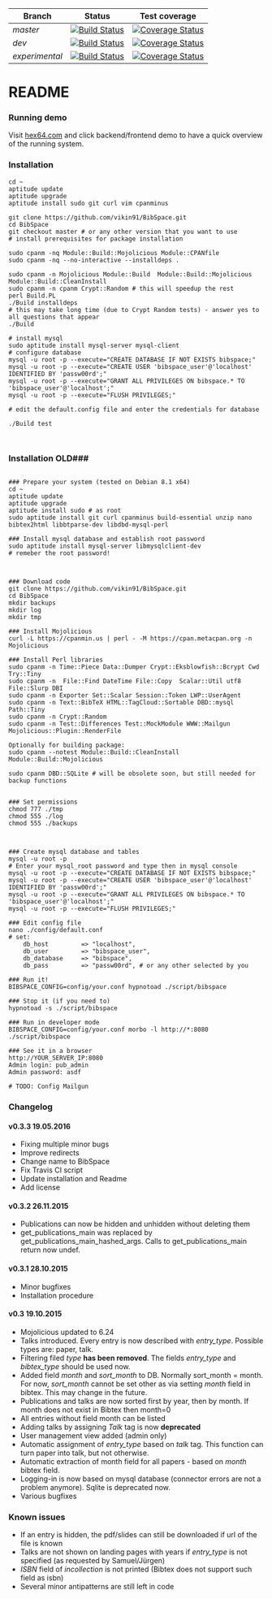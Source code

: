 Branch | Status | Test coverage
--- | --- | ---
*master* | [![Build Status](https://travis-ci.org/vikin91/BibSpace.svg?branch=master)](https://travis-ci.org/vikin91/BibSpace) | [![Coverage Status](https://coveralls.io/repos/github/vikin91/BibSpace/badge.svg?branch=master)](https://coveralls.io/github/vikin91/BibSpace?branch=master)
*dev* | [![Build Status](https://travis-ci.org/vikin91/BibSpace.svg?branch=dev)](https://travis-ci.org/vikin91/BibSpace) | [![Coverage Status](https://coveralls.io/repos/github/vikin91/BibSpace/badge.svg?branch=dev)](https://coveralls.io/github/vikin91/BibSpace?branch=dev)
*experimental* | [![Build Status](https://travis-ci.org/vikin91/BibSpace.svg?branch=experimental)](https://travis-ci.org/vikin91/BibSpace) | [![Coverage Status](https://coveralls.io/repos/github/vikin91/BibSpace/badge.svg?branch=experimental)](https://coveralls.io/github/vikin91/BibSpace?branch=experimental)

# README #


### Running demo ###

Visit [hex64.com](http://www.hex64.com/) and click backend/frontend demo to have a quick overview of the running system. 

### Installation ###

```
cd ~
aptitude update
aptitude upgrade
aptitude install sudo git curl vim cpanminus 

git clone https://github.com/vikin91/BibSpace.git
cd BibSpace
git checkout master # or any other version that you want to use
# install prerequisites for package installation

sudo cpanm -nq Module::Build::Mojolicious Module::CPANfile
sudo cpanm -nq --no-interactive --installdeps .

sudo cpanm -n Mojolicious Module::Build  Module::Build::Mojolicious Module::Build::CleanInstall
sudo cpanm -n cpanm Crypt::Random # this will speedup the rest
perl Build.PL 
./Build installdeps
# this may take long time (due to Crypt Random tests) - answer yes to all questions that appear
./Build

# install mysql
sudo aptitude install mysql-server mysql-client
# configure database
mysql -u root -p --execute="CREATE DATABASE IF NOT EXISTS bibspace;"
mysql -u root -p --execute="CREATE USER 'bibspace_user'@'localhost' IDENTIFIED BY 'passw00rd';"
mysql -u root -p --execute="GRANT ALL PRIVILEGES ON bibspace.* TO 'bibspace_user'@'localhost';"
mysql -u root -p --execute="FLUSH PRIVILEGES;"

# edit the default.config file and enter the credentials for database

./Build test



```

### Installation OLD###

```

### Prepare your system (tested on Debian 8.1 x64)
cd ~
aptitude update
aptitude upgrade
aptitude install sudo # as root
sudo aptitude install git curl cpanminus build-essential unzip nano bibtex2html libbtparse-dev libdbd-mysql-perl 

### Install mysql database and establish root password
sudo aptitude install mysql-server libmysqlclient-dev
# remeber the root password!



### Download code
git clone https://github.com/vikin91/BibSpace.git
cd BibSpace
mkdir backups
mkdir log
mkdir tmp

### Install Mojolicious
curl -L https://cpanmin.us | perl - -M https://cpan.metacpan.org -n Mojolicious

### Install Perl libraries
sudo cpanm -n Time::Piece Data::Dumper Crypt::Eksblowfish::Bcrypt Cwd Try::Tiny
sudo cpanm -n  File::Find DateTime File::Copy  Scalar::Util utf8 File::Slurp DBI
sudo cpanm -n Exporter Set::Scalar Session::Token LWP::UserAgent 
sudo cpanm -n Text::BibTeX HTML::TagCloud::Sortable DBD::mysql Path::Tiny
sudo cpanm -n Crypt::Random
sudo cpanm -n Test::Differences Test::MockModule WWW::Mailgun Mojolicious::Plugin::RenderFile

Optionally for building package:
sudo cpanm --notest Module::Build::CleanInstall Module::Build::Mojolicious

sudo cpanm DBD::SQLite # will be obsolete soon, but still needed for backup functions


### Set permissions
chmod 777 ./tmp
chmod 555 ./log
chmod 555 ./backups



### Create mysql database and tables
mysql -u root -p
# Enter your mysql_root password and type then in mysql console
mysql -u root -p --execute="CREATE DATABASE IF NOT EXISTS bibspace;"
mysql -u root -p --execute="CREATE USER 'bibspace_user'@'localhost' IDENTIFIED BY 'passw00rd';"
mysql -u root -p --execute="GRANT ALL PRIVILEGES ON bibspace.* TO 'bibspace_user'@'localhost';"
mysql -u root -p --execute="FLUSH PRIVILEGES;"

### Edit config file
nano ./config/default.conf
# set: 
    db_host         => "localhost",
    db_user         => "bibspace_user",
    db_database     => "bibspace",
    db_pass         => "passw00rd", # or any other selected by you

### Run it!
BIBSPACE_CONFIG=config/your.conf hypnotoad ./script/bibspace

### Stop it (if you need to)
hypnotoad -s ./script/bibspace

### Run in developer mode
BIBSPACE_CONFIG=config/your.conf morbo -l http://*:8080 ./script/bibspace

### See it in a browser
http://YOUR_SERVER_IP:8080
Admin login: pub_admin
Admin password: asdf

# TODO: Config Mailgun

```


### Changelog ###

#### v0.3.3 19.05.2016 ####
* Fixing multiple minor bugs
* Improve redirects
* Change name to BibSpace
* Fix Travis CI script
* Update installation and Readme
* Add license

#### v0.3.2 26.11.2015 ####

* Publications can now be hidden and unhidden without deleting them
* get_publications_main was replaced by get_publications_main_hashed_args. Calls to get_publications_main return now undef.

#### v0.3.1 28.10.2015 ####

* Minor bugfixes
* Installation procedure

#### v0.3 19.10.2015 ####

* Mojolicious updated to 6.24
* Talks introduced. Every entry is now described with *entry_type*. Possible types are: paper, talk.
* Filtering filed *type* **has been removed**. The fields *entry_type* and *bibtex_type* should be used now.
* Added field *month* and *sort_month* to DB. Normally sort_month = month. For now, *sort_month* cannot be set other as via setting *month* field in bibtex. This may change in the future.
* Publications and talks are now sorted first by year, then by month. If month does not exist in Bibtex then month=0
* All entries without field month can be listed
* Adding talks by assigning *Talk* tag is now **deprecated**
* User management view added (admin only)
* Automatic assignment of *entry_type* based on *talk* tag. This function can turn paper into talk, but not otherwise.
* Automatic extraction of month field for all papers - based on *month* bibtex field.
* Logging-in is now based on mysql database (connector errors are not a problem anymore). Sqlite is deprecated now.
* Various bugfixes

### Known issues ###
* If an entry is hidden, the pdf/slides can still be downloaded if url of the file is known
* Talks are not shown on landing pages with years if *entry_type* is not specified (as requested by Samuel/Jürgen)
* *ISBN* field of *incollection* is not printed (Bibtex does not support such field as isbn)
* Several minor antipatterns are still left in code
